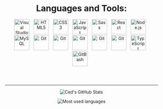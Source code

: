 <h1 align="center">
  Languages and Tools:
</h1>

<p align="center">
  <img width="50" alt="Visual Studio Code" width="26px" src="https://cdn.jsdelivr.net/gh/devicons/devicon/icons/vscode/vscode-original.svg" style="padding-right:10px;" />
  <img width="50"img width="200" alt="HTML5" width="26px" src="https://cdn.jsdelivr.net/gh/devicons/devicon/icons/html5/html5-original.svg" style="padding-right:10px;" />
  <img width="50" alt="CSS3" width="26px" src="https://cdn.jsdelivr.net/gh/devicons/devicon/icons/css3/css3-original.svg" style="padding-right:10px;" />
  <img width="50" alt="JavaScript" width="26px" src="https://cdn.jsdelivr.net/gh/devicons/devicon/icons/javascript/javascript-original.svg" style="padding-right:10px;" />
  <img width="50" alt="Sass" width="26px" src="https://cdn.jsdelivr.net/gh/devicons/devicon/icons/sass/sass-original.svg" style="padding-right:10px;" />
  <img width="50" alt="React" width="26px" src="https://cdn.jsdelivr.net/gh/devicons/devicon/icons/react/react-original.svg" style="padding-right:10px;" />
  <img width="50" alt="Node.js" width="26px" src="https://cdn.jsdelivr.net/gh/devicons/devicon/icons/nodejs/nodejs-original.svg" style="padding-right:10px;" />
  <img width="50" alt="MySQL" width="26px" src="https://cdn.jsdelivr.net/gh/devicons/devicon/icons/mysql/mysql-original.svg" style="padding-right:10px;" />
  <img width="50" alt="Git" width="26px" src="https://cdn.jsdelivr.net/gh/devicons/devicon/icons/git/git-original.svg" style="padding-right:10px;" />
  <img width="50" alt="Git" width="26px" src="https://cdn.jsdelivr.net/gh/devicons/devicon/icons/python/python-original.svg" style="padding-right:10px;" />
  <img width="50" alt="Git" width="26px" src="https://cdn.jsdelivr.net/gh/devicons/devicon/icons/csharp/csharp-original.svg" style="padding-right:10px;" />
  <img width="50" alt="Git" width="26px" src="https://cdn.jsdelivr.net/gh/devicons/devicon/icons/cplusplus/cplusplus-original.svg" style="padding-right:10px;" />
  <img width="50" alt="Git" width="26px" src="https://cdn.jsdelivr.net/gh/devicons/devicon/icons/dotnetcore/dotnetcore-original.svg" style="padding-right:10px;" />
  <img width="50" alt="TypeScript" width="26px" src="https://cdn.jsdelivr.net/gh/devicons/devicon/icons/typescript/typescript-original.svg" style="padding-right:10px;" />
  <img width="50" alt="GitBash" width="26px" src="https://cdn.jsdelivr.net/gh/devicons/devicon/icons/typescript/gitbash-original.svg" style="padding-right:10px;" />
</p>

<br />
<br />

---
<p align="center">
  <img align="center" alt="Ced's GitHub Stats" src="https://github-readme-stats.vercel.app/api?username=Ced-A21&show_icons=true&hide_border=false&title_color=ff652f&icon_color=FFE400&bg_color=09131B&text_color=ffffff&border_color=0c1a25" />
</p>
<p align="center">
  <img align="center" alt="Most used languages" src="https://github-readme-stats.vercel.app/api/top-langs/?username=Ced-A21&layout=compact&theme=onedark&hide_border=true&hide=shell,css,html,ruby&title_color=58A6FF&icon_color=1F6FEB&text_color=C3D1D9&bg_color=0D1117" />
</p>
